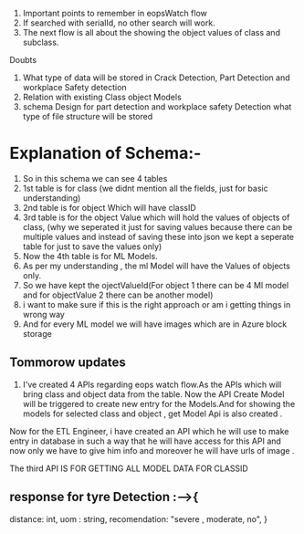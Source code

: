 1. Important points to remember in eopsWatch flow
2. If searched with serialId, no other search will work.
3. The next flow is all about the showing the object values of class and subclass.

Doubts

1. What type of data will be stored in Crack Detection, Part Detection and workplace Safety detection
2. Relation with existing Class object Models
3. schema Design for part detection and workplace safety Detection what type of file structure will be stored

# Explanation of Schema:-

1. So in this schema we can see 4 tables
2. 1st table is for class (we didnt mention all the fields, just for basic understanding)
3. 2nd table is for object Which will have classID
4. 3rd table is for the object Value which will hold the values of objects of class, (why we seperated it just for saving values because there can be multiple values and instead of saving these into json we kept a seperate table for just to save the values only)
5. Now the 4th table is for ML Models.
6. As per my understanding , the ml Model will have the Values of objects only.
7. So we have kept the ojectValueId(For object 1 there can be 4 Ml model and for objectValue 2 there can be another model)
8. i want to make sure if this is the right approach or am i getting things in wrong way
9. And for every ML model we will have images which are in Azure block storage

## Tommorow updates

1. I've created 4 APIs regarding eops watch flow.As the APIs which will bring class and object data from the table. Now the API Create Model will be triggered to create new entry for the Models.And for showing the models for selected class and object , get Model Api is also created .

Now for the ETL Engineer, i have created an API which he will use to make entry in database in such a way that he will have access for this API and now only we have to give him info and moreover he will have urls of image .

The third API IS FOR GETTING ALL MODEL DATA FOR CLASSID 

## response for tyre Detection :-->{
distance: int,
uom : string,
recomendation: "severe , moderate, no",
}
##